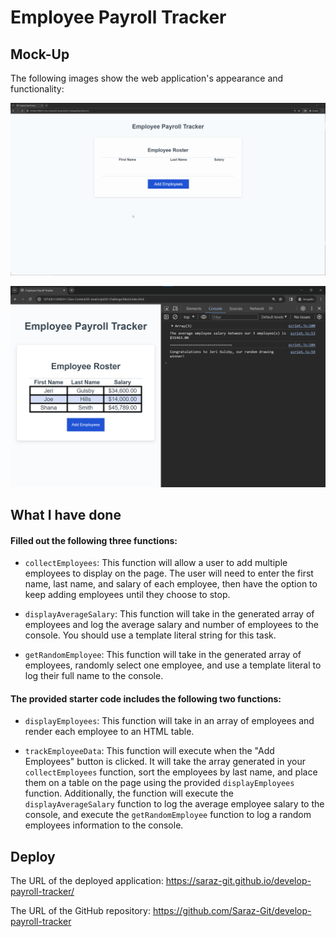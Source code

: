 # Employee Payroll Tracker

## Mock-Up

The following images show the web application's appearance and functionality:

![Animation shows input of employees to an employee payroll tracker.](./assets/images/03-javascript-homework-demo.gif)

![Shows employee information in the console of an employee payroll tracker.](./assets/images/03-javascript-homework-console-demo.png)

## What I have done
#### Filled out the following three functions:

* `collectEmployees`: This function will allow a user to add multiple employees to display on the page.  The user will need to enter the first name, last name, and salary of each employee, then have the option to keep adding employees until they choose to stop. 

* `displayAverageSalary`: This function will take in the generated array of employees and log the average salary and number of employees to the console.  You should use a template literal string for this task.

* `getRandomEmployee`: This function will take in the generated array of employees, randomly select one employee, and use a template literal to log their full name to the console.  


#### The provided starter code includes the following two functions:

* `displayEmployees`: This function will take in an array of employees and render each employee to an HTML table.

* `trackEmployeeData`: This function will execute when the "Add Employees" button is clicked. It will take the array generated in your `collectEmployees` function, sort the employees by last name, and place them on a table on the page using the provided `displayEmployees` function.  Additionally, the function will execute the `displayAverageSalary` function to log the average employee salary to the console, and execute the `getRandomEmployee` function to log a random employees information to the console.

## Deploy
The URL of the deployed application: https://saraz-git.github.io/develop-payroll-tracker/

The URL of the GitHub repository: https://github.com/Saraz-Git/develop-payroll-tracker